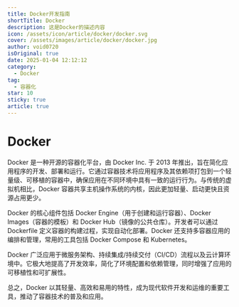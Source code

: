 ```yaml
---
title: Docker开发指南
shortTitle: Docker
description: 这是Docker的描述内容
icon: /assets/icon/article/docker/docker.svg
cover: /assets/images/article/docker/docker.jpg
author: void0720
isOriginal: true
date: 2025-01-04 12:12:12
category:
  - Docker
tag:
  - 容器化
star: 10
sticky: true
article: true
---
```

# Docker
Docker 是一种开源的容器化平台，由 Docker Inc. 于 2013 年推出，旨在简化应用程序的开发、部署和运行。它通过容器技术将应用程序及其依赖项打包到一个轻量级、可移植的容器中，确保应用在不同环境中具有一致的运行行为。与传统的虚拟机相比，Docker 容器共享主机操作系统的内核，因此更加轻量、启动更快且资源占用更少。

Docker 的核心组件包括 Docker Engine（用于创建和运行容器）、Docker Images（容器的模板）和 Docker Hub（镜像的公共仓库）。开发者可以通过 Dockerfile 定义容器的构建过程，实现自动化部署。Docker 还支持多容器应用的编排和管理，常用的工具包括 Docker Compose 和 Kubernetes。

Docker 广泛应用于微服务架构、持续集成/持续交付（CI/CD）流程以及云计算环境中。它极大地提高了开发效率，简化了环境配置和依赖管理，同时增强了应用的可移植性和可扩展性。

总之，Docker 以其轻量、高效和易用的特性，成为现代软件开发和运维的重要工具，推动了容器技术的普及和应用。